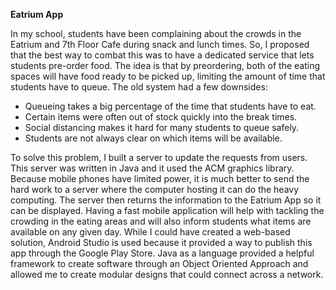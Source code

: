 **Eatrium App**

In my school, students have been complaining about the crowds in the Eatrium and 7th Floor Cafe during snack and lunch times. So, I proposed that the best way to combat this was to have a dedicated service that lets students pre-order food. The idea is that by preordering, both of the eating spaces will have food ready to be picked up, limiting the amount of time that students have to queue. The old system had a few downsides: 

- Queueing takes a big percentage of the time that students have to eat. 
- Certain items were often out of stock quickly into the break times.
- Social distancing makes it hard for many students to queue safely. 
- Students are not always clear on which items will be available. 

To solve this problem, I built a server to update the requests from users. This server was written in Java and it used the ACM graphics library. Because mobile phones have limited power, it is much better to send the hard work to a server where the computer hosting it can do the heavy computing. The server then returns the information to the Eatrium App so it can be displayed. Having a fast mobile application will help with tackling the crowding in the eating areas and will also inform students what items are available on any given day. While I could have created a web-based solution, Android Studio is used because it provided a way to publish this app through the Google Play Store. Java as a language provided a helpful framework to create software through an Object Oriented Approach and allowed me to create modular designs that could connect across a network. 
